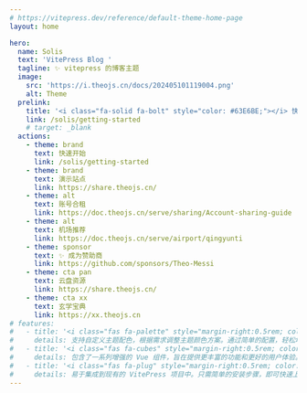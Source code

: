 ```yaml
---
# https://vitepress.dev/reference/default-theme-home-page
layout: home

hero:
  name: Solis
  text: 'VitePress Blog '
  tagline: ✨ vitepress 的博客主题
  image:
    src: 'https://i.theojs.cn/docs/202405101119004.png'
    alt: Theme
  prelink:
    title: '<i class="fa-solid fa-bolt" style="color: #63E6BE;"></i> 快速开始<div style="text-align: right; font-weight: bold;"><i class="fas fa-pnpm" style="color: #FFD43B;"></i>pnpm add @theojs/solis</div>'
    link: /solis/getting-started
    # target: _blank
  actions:
    - theme: brand
      text: 快速开始
      link: /solis/getting-started
    - theme: brand
      text: 演示站点
      link: https://share.theojs.cn/
    - theme: alt
      text: 账号合租
      link: https://doc.theojs.cn/serve/sharing/Account-sharing-guide
    - theme: alt
      text: 机场推荐
      link: https://doc.theojs.cn/serve/airport/qingyunti
    - theme: sponsor
      text: ✨ 成为赞助商
      link: https://github.com/sponsors/Theo-Messi
    - theme: cta pan
      text: 云盘资源
      link: https://share.theojs.cn/
    - theme: cta xx
      text: 玄学宝典
      link: https://xx.theojs.cn
# features:
#   - title: '<i class="fas fa-palette" style="margin-right:0.5rem; color:#FF6347" alt="palette"></i>自定义主题配色'
#     details: 支持自定义主题配色，根据需求调整主题颜色方案。通过简单的配置，轻松地切换不同的主题配色，以符合品牌或个人偏好的视觉风格。
#   - title: '<i class="fas fa-cubes" style="margin-right:0.5rem; color:#4682B4" alt="cubes"></i>增强的 Vue 组件'
#     details: 包含了一系列增强的 Vue 组件，旨在提供更丰富的功能和更好的用户体验。这些组件可以直接在 VitePress 项目中使用，减少开发时间，同时提高页面的交互性和视觉效果。
#   - title: '<i class="fas fa-plug" style="margin-right:0.5rem; color:#32CD32" alt="plug"></i>易于集成和使用'
#     details: 易于集成到现有的 VitePress 项目中。只需简单的安装步骤，即可快速上手使用所有增强的功能和组件，提升文档站点的整体质量和专业性。
---
```


<Home />
<style>
  :root {
    --vp-home-hero-image-background-image: none !important;
  }
</style>
